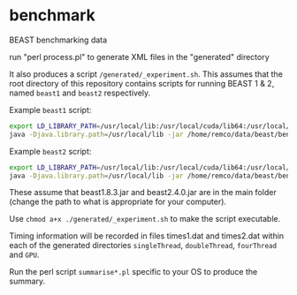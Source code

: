 # benchmark

BEAST benchmarking data

run "perl process.pl" to generate XML files in the "generated" directory

It also produces a script `/generated/_experiment.sh`.  This assumes that 
the root directory of this repository contains scripts for running BEAST 1 & 2,
named `beast1` and `beast2` respectively.

Example `beast1` script:

```bash
export LD_LIBRARY_PATH=/usr/local/lib:/usr/local/cuda/lib64:/usr/local/cuda/lib64:/usr/local/cuda/lib
java -Djava.library.path=/usr/local/lib -jar /home/remco/data/beast/benchmark/beast1.8.3.jar $*
```

Example `beast2` script:
```bash
export LD_LIBRARY_PATH=/usr/local/lib:/usr/local/cuda/lib64:/usr/local/cuda/lib64:/usr/local/cuda/lib
java -Djava.library.path=/usr/local/lib -jar /home/remco/data/beast/benchmark/beast2.4.0.jar $*
```

These assume that beast1.8.3.jar and beast2.4.0.jar are in the main folder (change 
the path to what is appropriate for your computer).

Use `chmod a+x ./generated/_experiment.sh` to make the script executable.  

Timing information will be recorded in files times1.dat and times2.dat within each of the
generated directories `singleThread`, `doubleThread`, `fourThread` and `GPU`.

Run the perl script `summarise*.pl` specific to your OS to produce the summary.
